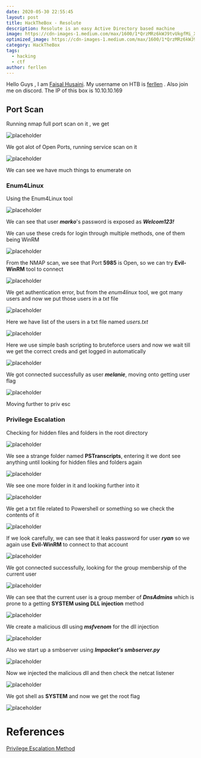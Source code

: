```yaml
---
date: 2020-05-30 22:55:45
layout: post
title: HackTheBox - Resolute
description: Resolute is an easy Active Directory based machine
image: https://cdn-images-1.medium.com/max/1600/1*QrzMRz6kWJ9tvUkgfMi_Xg.png
optimized_image: https://cdn-images-1.medium.com/max/1600/1*QrzMRz6kWJ9tvUkgfMi_Xg.png
category: HackTheBox
tags:
  - hacking
  - ctf
author: ferllen
---
```


Hello Guys , I am <a href="https://twitter.com/_kNgF">Faisal Husaini</a>. My username on HTB is <a href="https://www.hackthebox.eu/home/users/profile/7404">ferllen</a> . Also join me on discord.
The IP of this box is 10.10.10.169

## Port Scan

Running nmap full port scan on it , we get

![placeholder](https://cdn-images-1.medium.com/max/1600/1*NjvSAZ8Gg5b1lPiuA7O3qQ.png "Large example image")

We got alot of Open Ports, running service scan on it

![placeholder](https://cdn-images-1.medium.com/max/2400/1*KzsPsVT11rl783S8EPMCkw.png "Large example image")

We can see we have much things to enumerate on

### Enum4Linux

Using the Enum4Linux tool

![placeholder](https://cdn-images-1.medium.com/max/2400/1*6tP1nLJ9wwxVTpbcwpyrKw.png "Large example image")

We can see that user ***marko***'s password is exposed as ***Welcom123!***

We can use these creds for login through multiple methods, one of them being WinRM

![placeholder](https://cdn-images-1.medium.com/max/1600/1*F7aHTHSlbdXTrCiJ9gjpGg.png "Large example image")

From the NMAP scan, we see that Port **5985** is Open, so we can try **Evil-WinRM** tool to connect

![placeholder](https://cdn-images-1.medium.com/max/1600/1*uLeaaSmvXHXv573OJZ4nFQ.png "Large example image")

We get authentication error, but from the *enum4linux* tool, we got many users and now we put those users in a *txt* file

![placeholder](https://cdn-images-1.medium.com/max/1600/1*8PCT6-f9GtcKHVdXfdebjg.png "Large example image")

Here we have list of the users in a txt file named *users.txt*

![placeholder](https://cdn-images-1.medium.com/max/1600/1*iSZW2hajRHYKvoLyKvView.png "Large example image")

Here we use simple bash scripting to bruteforce users and now we wait till we get the correct creds and get logged in automatically

![placeholder](https://cdn-images-1.medium.com/max/1600/1*ITdHR78jbT0WYXdo6XoPvw.png "Large example image")

We got connected successfully as user ***melanie***, moving onto getting user flag

![placeholder](https://cdn-images-1.medium.com/max/1600/1*s8YnWQAHrfqpNAOudzwdUw.png "Large example image")

Moving further to priv esc

### Privilege Escalation

Checking for hidden files and folders in the root directory

![placeholder](https://cdn-images-1.medium.com/max/1600/1*W2oNQF-dP8-kqwO_18O-sQ.png "Large example image")

We see a strange folder named **PSTranscripts**, entering it we dont see anything until looking for hidden files and folders again

![placeholder](https://cdn-images-1.medium.com/max/1600/1*43pRM8iJHaPrVYrAWb0H8w.png "Large example image")

We see one more folder in it and looking further into it

![placeholder](https://cdn-images-1.medium.com/max/1600/1*MKRbxc2LZS7XNjv0iKdynQ.png "Large example image")

We get a txt file related to Powershell or something so we check the contents of it

![placeholder](https://cdn-images-1.medium.com/max/2400/1*tWsR_TBnToGiidJ0IeIsXw.png "Large example image")

If we look carefully, we can see that it leaks password for user ***ryan*** so we again use **Evil-WinRM** to connect to that account

![placeholder](https://cdn-images-1.medium.com/max/1600/1*lBAVmHfnXtIO2-VJRxy3hw.png "Large example image")

We got connected successfully, looking for the group membership of the current user

![placeholder](https://cdn-images-1.medium.com/max/2400/1*fUHxo6BE3VnkDinTlWEurg.png "Large example image")

We can see that the current user is a group member of ***DnsAdmins*** which is prone to a getting **SYSTEM using DLL injection** method

![placeholder](https://cdn-images-1.medium.com/max/2400/1*15TfSk6lR7TbVVP9jPERQQ.png "Large example image")

We create a malicious dll using ***msfvenom*** for the dll injection

![placeholder](https://cdn-images-1.medium.com/max/2400/1*T01DM91Km3i2VBAMohBnCA.png "Large example image")

Also we start up a smbserver using ***Impacket's smbserver.py***

![placeholder](https://cdn-images-1.medium.com/max/1600/1*k0KmEKoP2SuLILkmg1A2iQ.png "Large example image")

Now we injected the malicious dll and then check the netcat listener

![placeholder](https://cdn-images-1.medium.com/max/1600/1*Ck63xMCDF4VkzYheQweIBA.png "Large example image")

We got shell as **SYSTEM** and now we get the root flag

![placeholder](https://cdn-images-1.medium.com/max/1600/1*AsfCB0sbRsipxrBn0-zpYA.png "Large example image")

# References

<a href="https://ired.team/offensive-security-experiments/active-directory-kerberos-abuse/from-dnsadmins-to-system-to-domain-compromise">Privilege Escalation Method</a>















